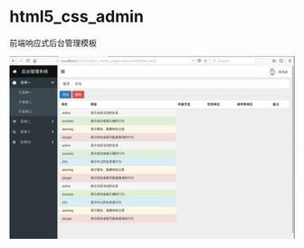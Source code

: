 # html5_css_admin
前端响应式后台管理模板

<img src="https://github.com/mnnyang/html5_css_admin/blob/master/screenshots/pic.png" width="700" height="auto"/>